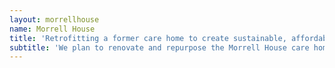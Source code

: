 ```yaml
---
layout: morrellhouse
name: Morrell House
title: 'Retrofitting a former care home to create sustainable, affordable flats in Clifton'
subtitle: 'We plan to renovate and repurpose the Morrell House care home to create 13 dwellings for affordable rent – along with plentiful communal and community space.'
---
```

